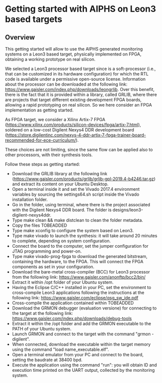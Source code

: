 # Getting started with AIPHS on Leon3 based targets

## Overview
This getting started will allow to use the AIPHS generated monitoring systems on a Leon3 based target, physically implemented on FPGA, obtaining a working prototype on real silicon.

We selected a Leon3 processor based target since is a soft-processor (i.e., that can be customized in its hardware configuration) for which the RTL code is available under a permissive open-source license. Information about the processor can be downloaded at the following link: https://www.gaisler.com/index.php/downloads/leongrlib. Over this benefit, there is the fact that it is provided within a library, called GRLIB, where there are projects that target different existing development FPGA boards, allowing a rapid prototyping on real silicon.
So we here consider an FPGA implementation as getting started.

As FPGA target, we consider a Xilinx Artix-7 FPGA (https://www.xilinx.com/products/silicon-devices/fpga/artix-7.html), soldered on a low-cost Digilent Nexys4 DDR development board (https://store.digilentinc.com/nexys-4-ddr-artix-7-fpga-trainer-board-recommended-for-ece-curriculum/).

These choices are not limiting, since the same flow can be applied also to other processors, with their synthesis tools.

Follow these steps as getting started:
- Download the GRLIB library at the following link (https://www.gaisler.com/products/grlib/grlib-gpl-2019.4-b4246.tar.gz) and extract its content on your Ubuntu Desktop.
- Open a terminal inside it and set the Vivado 2017.4 environment variables by sourcing the settings64.sh script inside the Vivado installation folder.
- Go in the folder, using terminal, where there is the project associated with the Digilent Nexys4 DDR board. The folder is designs/leon3-digilent-nexys4ddr.
- Type make clean && make distclean to clean the folder metadata.
- Copy the files TOBEADDED
- Type make xconfig to configure the system based on Leon3.
- Type make vivado to launch the synthesis: it will take around 20 minutes to complete, depending on system configuration.
- Connect the board to the computer, set the jumper configuration for JTAG programming and power-on.
- Type make vivado-prog-fpga to download the generated bitstream, containing the hardware, to the FPGA. This will connect the FPGA components as set in your configuration.
- Download the bare-metal cross-compiler (BCC) for Leon3 processor from the following link: https://www.gaisler.com/anonftp/bcc2/bin/ 
- Extract it within /opt folder of your Ubuntu system.
- Having the Eclipse C/C++ installed in your PC, set the environment to cross-compile Leon3 applications following the instructions at the following link: https://www.gaisler.com/eclipse/qsg_sw_ide.pdf 
- Cross-compile the application contained within TOBEADDED
- Download the GRMON debugger (evaluation versione) for connecting to the target at the following link: https://www.gaisler.com/index.php/downloads/debug-tools
- Extract it within the /opt folder and add the GRMON executable to the PATH of your Ubuntu system.
- Launch GRMON and connect to the target with the command "grmon -digilent".
- When connected, download the executable within the target memory using the command "load name_executable.elf".
- Open a terminal emulator from your PC and connect to the board, setting the baudrate at 38400 bpd. 
- Execute the application using the command "run": you will obtain ID and execution time printed on the UART output, collected by the monitoring system.


